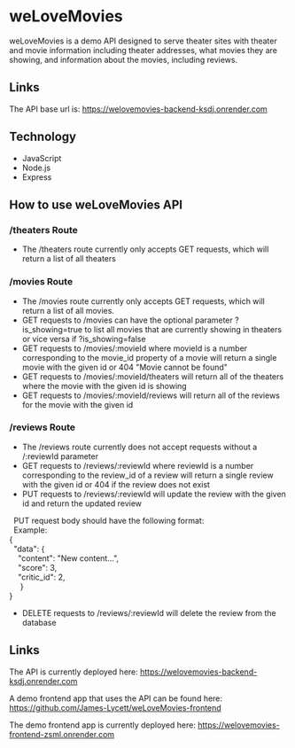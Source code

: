 # weLoveMovies
weLoveMovies is a demo API designed to serve theater sites with theater and movie information including theater addresses, what movies they are showing, and information about the movies, including reviews.

## Links
The API base url is: https://welovemovies-backend-ksdj.onrender.com

## Technology
 - JavaScript
 - Node.js
 - Express

## How to use weLoveMovies API
### /theaters Route
- The /theaters route currently only accepts GET requests, which will return a list of all theaters

### /movies Route
- The /movies route currently only accepts GET requests, which will return a list of all movies.<br>
- GET requests to /movies can have the optional parameter ?is_showing=true to list all movies that are currently showing in theaters or vice versa if ?is_showing=false<br>
- GET requests to /movies/:movieId where movieId is a number corresponding to the movie_id property of a movie will return a single movie with the given id or 404 "Movie cannot be found"<br>
- GET requests to /movies/:movieId/theaters will return all of the theaters where the movie with the given id is showing<br>
- GET requests to /movies/:movieId/reviews will return all of the reviews for the movie with the given id<br>

### /reviews Route
- The /reviews route currently does not accept requests without a /:reviewId parameter<br>
- GET requests to /reviews/:reviewId where reviewId is a number corresponding to the review_id of a review will return a single review with the given id or 404 if the review does not exist<br>
- PUT requests to /reviews/:reviewId will update the review with the given id and return the updated review<br>

&nbsp;&nbsp;PUT request body should have the following format:<br>
&nbsp;&nbsp;Example:
&nbsp;&nbsp;&nbsp;&nbsp;<br>{
 &nbsp;&nbsp;&nbsp;&nbsp;<br>&nbsp;&nbsp;"data": {
    &nbsp;&nbsp;&nbsp;&nbsp;<br>&nbsp;&nbsp;&nbsp;&nbsp;"content": "New content...",
    &nbsp;&nbsp;&nbsp;&nbsp;<br>&nbsp;&nbsp;&nbsp;&nbsp;"score": 3,
    &nbsp;&nbsp;&nbsp;&nbsp;<br>&nbsp;&nbsp;&nbsp;&nbsp;"critic_id": 2,   
  &nbsp;&nbsp;&nbsp;&nbsp;&nbsp;}
&nbsp;&nbsp;&nbsp;&nbsp;<br>}

- DELETE requests to /reviews/:reviewId will delete the review from the database<br>

## Links
The API is currently deployed here: https://welovemovies-backend-ksdj.onrender.com

A demo frontend app that uses the API can be found here: https://github.com/James-Lycett/weLoveMovies-frontend

The demo frontend app is currently deployed here: https://welovemovies-frontend-zsml.onrender.com
